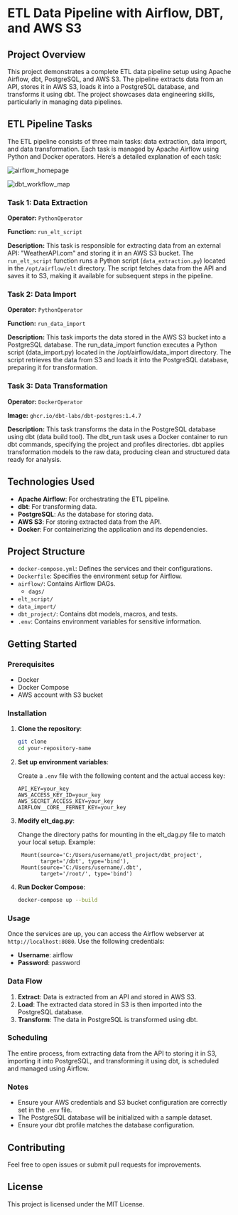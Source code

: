 # ETL Data Pipeline with Airflow, DBT, and AWS S3

## Project Overview

This project demonstrates a complete ETL data pipeline setup using Apache Airflow, dbt, PostgreSQL, and AWS S3. The pipeline extracts data from an API, stores it in AWS S3, loads it into a PostgreSQL database, and transforms it using dbt. The project showcases data engineering skills, particularly in managing data pipelines.

## ETL Pipeline Tasks

The ETL pipeline consists of three main tasks: data extraction, data import, and data transformation. Each task is managed by Apache Airflow using Python and Docker operators. Here’s a detailed explanation of each task:

![airflow_homepage](https://github.com/jacktse0225/elt_project/assets/122648649/c06fff3c-98d4-4a49-8e14-016daf6d02f9)


![dbt_workflow_map](https://github.com/jacktse0225/elt_project/assets/122648649/e7251d2f-39a4-495d-a584-edb9bfa992ea)


### Task 1: Data Extraction

**Operator:** `PythonOperator`

**Function:** `run_elt_script`

**Description:** This task is responsible for extracting data from an external API: "WeatherAPI.com" and storing it in an AWS S3 bucket. The `run_elt_script` function runs a Python script (`data_extraction.py`) located in the `/opt/airflow/elt` directory. The script fetches data from the API and saves it to S3, making it available for subsequent steps in the pipeline.

### Task 2: Data Import

**Operator:** `PythonOperator`

**Function:** `run_data_import`

**Description:** This task imports the data stored in the AWS S3 bucket into a PostgreSQL database. The run_data_import function executes a Python script (data_import.py) located in the /opt/airflow/data_import directory. The script retrieves the data from S3 and loads it into the PostgreSQL database, preparing it for transformation.

### Task 3: Data Transformation
**Operator:** `DockerOperator`

**Image:** `ghcr.io/dbt-labs/dbt-postgres:1.4.7`

**Description:** This task transforms the data in the PostgreSQL database using dbt (data build tool). The dbt_run task uses a Docker container to run dbt commands, specifying the project and profiles directories. dbt applies transformation models to the raw data, producing clean and structured data ready for analysis.

## Technologies Used

- **Apache Airflow**: For orchestrating the ETL pipeline.
- **dbt**: For transforming data.
- **PostgreSQL**: As the database for storing data.
- **AWS S3**: For storing extracted data from the API.
- **Docker**: For containerizing the application and its dependencies.

## Project Structure

- `docker-compose.yml`: Defines the services and their configurations.
- `Dockerfile`: Specifies the environment setup for Airflow.
- `airflow/`: Contains Airflow DAGs.
  - `dags/`
- `elt_script/`
- `data_import/`
- `dbt_project/`: Contains dbt models, macros, and tests.
- `.env`: Contains environment variables for sensitive information.

## Getting Started

### Prerequisites

- Docker
- Docker Compose
- AWS account with S3 bucket

### Installation

1. **Clone the repository**:

    ```bash
    git clone
    cd your-repository-name
    ```

2. **Set up environment variables**:

    Create a `.env` file with the following content and the actual access key:

    ```env
    API_KEY=your_key
    AWS_ACCESS_KEY_ID=your_key
    AWS_SECRET_ACCESS_KEY=your_key
    AIRFLOW__CORE__FERNET_KEY=your_key
    ```

3. **Modify elt_dag.py**:

    Change the directory paths for mounting in the elt_dag.py file to match your local setup.
    Example:
   ```
    Mount(source='C:/Users/username/etl_project/dbt_project',
          target='/dbt', type='bind'),
    Mount(source='C:/Users/username/.dbt',
          target='/root/', type='bind')
   ```
5. **Run Docker Compose**:

    ```bash
    docker-compose up --build
    ```

### Usage

Once the services are up, you can access the Airflow webserver at `http://localhost:8080`. Use the following credentials:

- **Username**: airflow
- **Password**: password

### Data Flow

1. **Extract**: Data is extracted from an API and stored in AWS S3.
2. **Load**: The extracted data stored in S3 is then imported into the PostgreSQL database.
3. **Transform**: The data in PostgreSQL is transformed using dbt.

### Scheduling

The entire process, from extracting data from the API to storing it in S3, importing it into PostgreSQL, and transforming it using dbt, is scheduled and managed using Airflow.

### Notes

- Ensure your AWS credentials and S3 bucket configuration are correctly set in the `.env` file.
- The PostgreSQL database will be initialized with a sample dataset.
- Ensure your dbt profile matches the database configuration.

## Contributing

Feel free to open issues or submit pull requests for improvements.

## License

This project is licensed under the MIT License.

